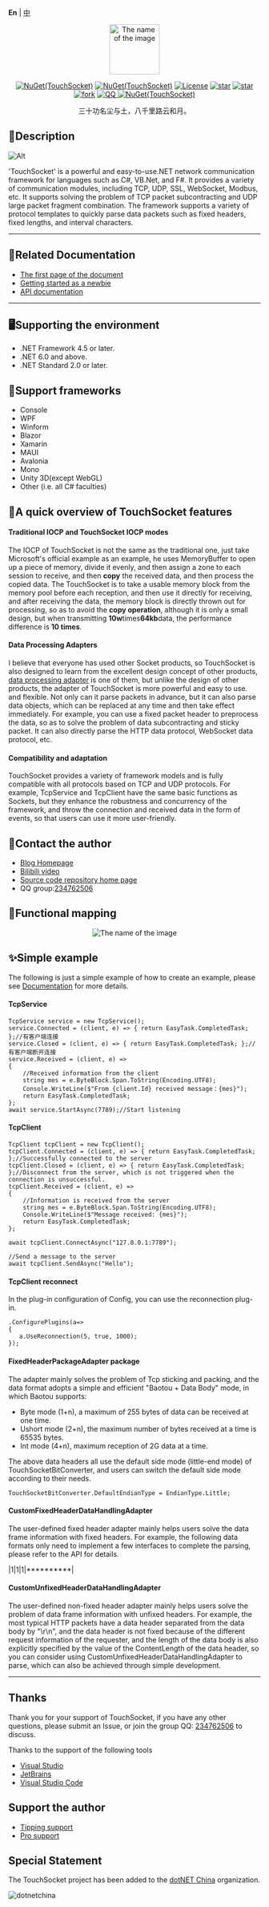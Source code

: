 **En** | [中](./README.zh.md)
<p></p>
<p></p>
<p align="center">
<img src="logo.png" width = "100" height = "100" alt="The name of the image" align=center />
</p>

 <div align="center">  

[![NuGet(TouchSocket)](https://img.shields.io/nuget/v/TouchSocket.svg?label=TouchSocket)](https://www.nuget.org/packages/TouchSocket/)
[![NuGet(TouchSocket)](https://img.shields.io/nuget/dt/TouchSocket.svg)](https://www.nuget.org/packages/TouchSocket/)
[![License](https://img.shields.io/badge/license-Apache%202-4EB1BA.svg)](https://www.apache.org/licenses/LICENSE-2.0.html)
[![star](https://gitee.com/RRQM_Home/TouchSocket/badge/star.svg?theme=gvp)](https://gitee.com/RRQM_Home/TouchSocket) 
[![star](https://gitcode.com/RRQM_Home/TouchSocket/star/badge.svg)](https://gitcode.com/RRQM_Home/TouchSocket) 
[![fork](https://gitee.com/RRQM_Home/TouchSocket/badge/fork.svg?theme=gvp)](https://gitee.com/RRQM_Home/TouchSocket/members)
<a href="https://jq.qq.com/?_wv=1027&k=gN7UL4fw">
<img src="https://img.shields.io/badge/QQ group-234762506-red" alt="QQ">
</a>
[![NuGet(TouchSocket)](https://img.shields.io/github/stars/RRQM/TouchSocket?logo=github)](https://github.com/RRQM/TouchSocket)


</div>  

<div align="center">

三十功名尘与土，八千里路云和月。

</div>

## 🎀Description

![Alt](https://repobeats.axiom.co/api/embed/7b543e0b31f0488b08dfd319fafca0044dfd1050.svg "Repobeats analytics image")

'TouchSocket' is a powerful and easy-to-use.NET network communication framework for languages such as C#, VB.Net, and F#. It provides a variety of communication modules, including TCP, UDP, SSL, WebSocket, Modbus, etc. It supports solving the problem of TCP packet subcontracting and UDP large packet fragment combination. The framework supports a variety of protocol templates to quickly parse data packets such as fixed headers, fixed lengths, and interval characters.

***

## 🌟Related Documentation

- [The first page of the document](https://touchsocket.net/)
- [Getting started as a newbie](https://touchsocket.net/docs/current/startguide)
- [API documentation](https://touchsocket.net/api/)

***

## 🖥Supporting the environment

- .NET Framework 4.5 or later.
- .NET 6.0 and above.
- .NET Standard 2.0 or later.

## 🥪Support frameworks

- Console
- WPF
- Winform
- Blazor
- Xamarin
- MAUI
- Avalonia 
- Mono
- Unity 3D(except WebGL)
- Other (i.e. all C# faculties)


## 🌴A quick overview of TouchSocket features

#### Traditional IOCP and TouchSocket IOCP modes

The IOCP of TouchSocket is not the same as the traditional one, just take Microsoft's official example as an example, he uses MemoryBuffer to open up a piece of memory, divide it evenly, and then assign a zone to each session to receive, and then **copy** the received data, and then process the copied data. The TouchSocket is to take a usable memory block from the memory pool before each reception, and then use it directly for receiving, and after receiving the data, the memory block is directly thrown out for processing, so as to avoid the **copy operation**, although it is only a small design, but when transmitting **10w**times**64kb**data, the performance difference is **10 times**.

#### Data Processing Adapters

I believe that everyone has used other Socket products, so TouchSocket is also designed to learn from the excellent design concept of other products, [data processing adapter](https://touchsocket.net/docs/current/adapterdescription) is one of them, but unlike the design of other products, the adapter of TouchSocket is more powerful and easy to use. and flexible. Not only can it parse packets in advance, but it can also parse data objects, which can be replaced at any time and then take effect immediately. For example, you can use a fixed packet header to preprocess the data, so as to solve the problem of data subcontracting and sticky packet. It can also directly parse the HTTP data protocol, WebSocket data protocol, etc.

#### Compatibility and adaptation

TouchSocket provides a variety of framework models and is fully compatible with all protocols based on TCP and UDP protocols. For example, TcpService and TcpClient have the same basic functions as Sockets, but they enhance the robustness and concurrency of the framework, and throw the connection and received data in the form of events, so that users can use it more user-friendly.

## 🔗Contact the author

- [Blog Homepage](https://blog.csdn.net/qq_40374647)
- [Bilibili video](https://space.bilibili.com/94253567)
- [Source code repository home page](https://gitee.com/RRQM_Home) 
- QQ group:[234762506](https://jq.qq.com/?_wv=1027&k=gN7UL4fw)


## 👑Functional mapping

<p align="center">
<img src="images/1.png" alt="The name of the image" align=center />
</p>

## ✨Simple example

The following is just a simple example of how to create an example, please see [Documentation](https://touchsocket.net/) for more details.

#### TcpService

```
TcpService service = new TcpService();
service.Connected = (client, e) => { return EasyTask.CompletedTask; };//有客户端连接
service.Closed = (client, e) => { return EasyTask.CompletedTask; };//有客户端断开连接
service.Received = (client, e) =>
{
    //Received information from the client
    string mes = e.ByteBlock.Span.ToString(Encoding.UTF8);
    Console.WriteLine($"From {client.Id} received message：{mes}");
    return EasyTask.CompletedTask;
};
await service.StartAsync(7789);//Start listening
```

#### TcpClient

```
TcpClient tcpClient = new TcpClient();
tcpClient.Connected = (client, e) => { return EasyTask.CompletedTask; };//Successfully connected to the server
tcpClient.Closed = (client, e) => { return EasyTask.CompletedTask; };//Disconnect from the server, which is not triggered when the connection is unsuccessful.
tcpClient.Received = (client, e) =>
{
    //Information is received from the server
    string mes = e.ByteBlock.Span.ToString(Encoding.UTF8);
    Console.WriteLine($"Message received: {mes}");
    return EasyTask.CompletedTask;
};

await tcpClient.ConnectAsync("127.0.0.1:7789");

//Send a message to the server
await tcpClient.SendAsync("Hello");
```

#### TcpClient reconnect

In the plug-in configuration of Config, you can use the reconnection plug-in.

```
.ConfigurePlugins(a=> 
{
   a.UseReconnection(5, true, 1000);
});
```

#### FixedHeaderPackageAdapter package

The adapter mainly solves the problem of Tcp sticking and packing, and the data format adopts a simple and efficient "Baotou + Data Body" mode, in which Baotou supports:

- Byte mode (1+n), a maximum of 255 bytes of data can be received at one time.
- Ushort mode (2+n), the maximum number of bytes received at a time is 65535 bytes.
- Int mode (4+n), maximum reception of 2G data at a time.

The above data headers all use the default side mode (little-end mode) of TouchSocketBitConverter, and users can switch the default side mode according to their needs.

```
TouchSocketBitConverter.DefaultEndianType = EndianType.Little;
```

#### CustomFixedHeaderDataHandlingAdapter

The user-defined fixed header adapter mainly helps users solve the data frame information with fixed headers. For example, the following data formats only need to implement a few interfaces to complete the parsing, please refer to the API for details.

|1|1|1|**********|

#### CustomUnfixedHeaderDataHandlingAdapter

The user-defined non-fixed header adapter mainly helps users solve the problem of data frame information with unfixed headers. For example, the most typical HTTP packets have a data header separated from the data body by "\r\n", and the data header is not fixed because of the different request information of the requester, and the length of the data body is also explicitly specified by the value of the ContentLength of the data header, so you can consider using CustomUnfixedHeaderDataHandlingAdapter to parse, which can also be achieved through simple development.

***

## Thanks

Thank you for your support of TouchSocket, if you have any other questions, please submit an Issue, or join the group QQ: [234762506](https://jq.qq.com/?_wv=1027&k=gN7UL4fw) to discuss.

Thanks to the support of the following tools

- [Visual Studio](https://visualstudio.microsoft.com/zh-hans/)
- [JetBrains](https://www.jetbrains.com/)
- [Visual Studio Code](https://code.visualstudio.com/)

## Support the author

- [Tipping support](https://touchsocket.net/docs/current/donate)
- [Pro support](https://touchsocket.net/docs/current/enterprise)

## Special Statement

The TouchSocket project has been added to the [dotNET China](https://gitee.com/dotnetchina) organization.


![dotnetchina](https://images.gitee.com/uploads/images/2021/0324/120117_2da9922c_416720.png "132645_21007ea0_974299.png")


